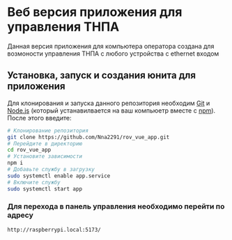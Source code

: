 # Веб версия приложения для управления ТНПА

Данная версия приложения для компьютера оператора создана для возмоности управления ТНПА с любого устройства с ethernet входом

## Установка, запуск и создания юнита для приложения

Для клонирования и запуска данного репозитория необходим [Git](https://git-scm.com) и [Node.js](https://nodejs.org/en/download/) (который устанавилвается на ваш компьюетр вместе с [npm](http://npmjs.com)). После этого введите:


```bash
# Клонирование репозитория
git clone https://github.com/Nna2291/rov_vue_app.git
# Перейдите в директорию
cd rov_vue_app
# Установите зависимости
npm i
# Добавьте службу в загрузку
sudo systemctl enable app.service
# Включите службу
sudo systemctl start app
```

### Для перехода в панель управления необходимо перейти по адресу
```sh
http://raspberrypi.local:5173/
```
